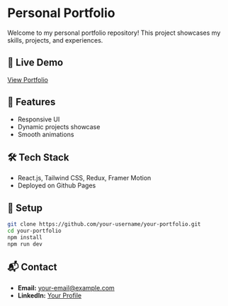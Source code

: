 # Personal Portfolio

Welcome to my personal portfolio repository! This project showcases my skills, projects, and experiences.

## 🔗 Live Demo

[View Portfolio](#)

## 🚀 Features

- Responsive UI
- Dynamic projects showcase
- Smooth animations

## 🛠️ Tech Stack

- React.js, Tailwind CSS, Redux, Framer Motion
- Deployed on Github Pages

## 📂 Setup

```bash
git clone https://github.com/your-username/your-portfolio.git
cd your-portfolio
npm install
npm run dev
```

## 📬 Contact

- **Email:** [your-email@example.com](mailto\:your-email@example.com)
- **LinkedIn:** [Your Profile](#)
